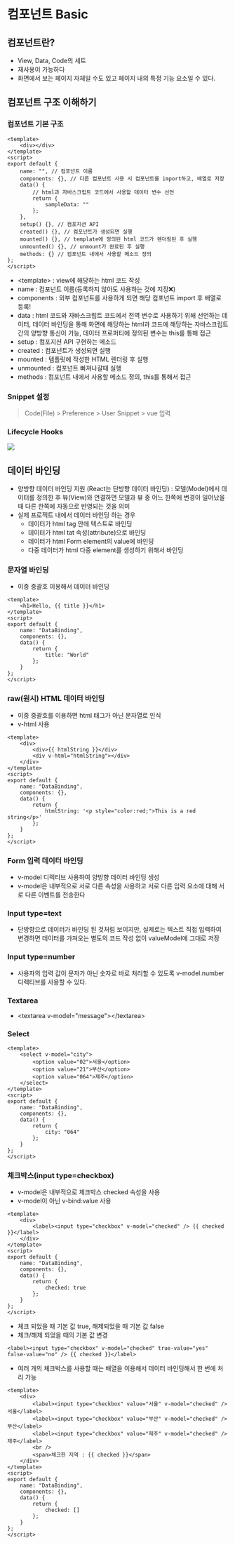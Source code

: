 # 컴포넌트 Basic

## 컴포넌트란?

-   View, Data, Code의 세트
-   재사용이 가능하다
-   화면에서 보는 페이지 자체일 수도 있고 페이지 내의 특정 기능 요소일 수 있다.

## 컴포넌트 구조 이해하기

### 컴포넌트 기본 구조

```vue
<template>
    <div></div>
</template>
<script>
export default {
    name: "", // 컴포넌트 이름
    components: {}, // 다른 컴포넌트 사용 시 컴포넌트를 import하고, 배열로 저장
    data() {
        // html과 자바스크립트 코드에서 사용할 데이터 변수 선언
        return {
            sampleData: ""
        };
    },
    setup() {}, // 컴포지션 API
    created() {}, // 컴포넌트가 생성되면 실행
    mounted() {}, // template에 정의된 html 코드가 렌더링된 후 실행
    unmounted() {}, // unmount가 완료된 후 실행
    methods: {} // 컴포넌트 내에서 사용할 메소드 정의
};
</script>
```

-   &lt;template&gt; : view에 해당하는 html 코드 작성
-   name : 컴포넌트 이름(등록하지 않아도 사용하는 것에 지장❌)
-   components : 외부 컴포넌트를 사용하게 되면 해당 컴포넌트 import 후 배열로 등록!
-   data : html 코드와 자바스크립트 코드에서 전역 변수로 사용하기 위해 선언하는 데이터, 데이터 바인딩을 통해 화면에 해당하는 html과 코드에 해당하는 자바스크립트 간의 양방향 통신이 가능, 데이터 프로퍼티에 정의된 변수는 this를 통해 접근
-   setup : 컴포지션 API 구현하는 메소드
-   created : 컴포넌트가 생성되면 실행
-   mounted : 템플릿에 작성한 HTML 렌더링 후 실행
-   unmounted : 컴포넌트 빠져나갈때 실행
-   methods : 컴포넌트 내에서 사용할 메소드 정의, this를 통해서 접근

### Snippet 설정

> Code(File) > Preference > User Snippet > vue 입력

### Lifecycle Hooks

<img src="imgs/lifecycle.png"></img>

## 데이터 바인딩

-   양방향 데이터 바인딩 지원 (React는 단방향 데이터 바인딩) : 모델(Model)에서 데이터를 정의한 후 뷰(View)와 연결하면 모델과 뷰 중 어느 한쪽에 변경이 일어났을 때 다른 한쪽에 자동으로 반영되는 것을 의미
-   실제 프로젝트 내에서 데이터 바인딩 하는 경우
    -   데이터가 html tag 안에 텍스트로 바인딩
    -   데이터가 html tat 속성(attribute)으로 바인딩
    -   데이터가 html Form element의 value에 바인딩
    -   다중 데이터가 html 다중 element를 생성하기 위해서 바인딩

### 문자열 바인딩

-   이중 중괄호 이용해서 데이터 바인딩

```vue
<template>
    <h1>Hello, {{ title }}</h1>
</template>
<script>
export default {
    name: "DataBinding",
    components: {},
    data() {
        return {
            title: "World"
        };
    }
};
</script>
```

### raw(원시) HTML 데이터 바인딩

-   이중 중괄호를 이용하면 html 태그가 아닌 문자열로 인식
-   v-html 사용

```vue
<template>
    <div>
        <div>{{ htmlString }}</div>
        <div v-html="htmlString"></div>
    </div>
</template>
<script>
export default {
    name: "DataBinding",
    components: {},
    data() {
        return {
            htmlString: '<p style="color:red;">This is a red string</p>'
        };
    }
};
</script>
```

### Form 입력 데이터 바인딩

-   v-model 디렉티브 사용하여 양방향 데이터 바인딩 생성
-   v-model은 내부적으로 서로 다른 속성을 사용하고 서로 다른 입력 요소에 대해 서로 다른 이벤트를 전송한다

### Input type=text

-   단방향으로 데이터가 바인딩 된 것처럼 보이지만, 실제로는 텍스트 직접 입력하여 변경하면 데이터를 가져오는 별도의 코드 작성 없이 valueModel에 그대로 저장

### Input type=number

-   사용자의 입력 값이 문자가 아닌 숫자로 바로 처리할 수 있도록 v-model.number 디렉티브를 사용할 수 있다.

### Textarea

-   &lt;textarea v-model="message"&gt;&lt;/textarea&gt;

### Select

```vue
<template>
    <select v-model="city">
        <option value="02">서울</option>
        <option value="21">부산</option>
        <option value="064">제주</option>
    </select>
</template>
<script>
export default {
    name: "DataBinding",
    components: {},
    data() {
        return {
            city: "064"
        };
    }
};
</script>
```

### 체크박스(input type=checkbox)

-   v-model은 내부적으로 체크박스 checked 속성을 사용
-   v-model이 아닌 v-bind:value 사용

```vue
<template>
    <div>
        <label><input type="checkbox" v-model="checked" /> {{ checked }}</label>
    </div>
</template>
<script>
export default {
    name: "DataBinding",
    components: {},
    data() {
        return {
            checked: true
        };
    }
};
</script>
```

-   체크 되었을 때 기본 값 true, 해제되었을 때 기본 값 false
-   체크/해제 되었을 때의 기본 값 변경

```vue
<label><input type="checkbox" v-model="checked" true-value="yes" false-value="no" /> {{ checked }}</label>
```

-   여러 개의 체크박스를 사용할 때는 배열을 이용해서 데이터 바인딩해서 한 번에 처리 가능

```vue
<template>
    <div>
        <label><input type="checkbox" value="서울" v-model="checked" /> 서울</label>
        <label><input type="checkbox" value="부산" v-model="checked" /> 부산</label>
        <label><input type="checkbox" value="제주" v-model="checked" /> 제주</label>
        <br />
        <span>체크한 지역 : {{ checked }}</span>
    </div>
</template>
<script>
export default {
    name: "DataBinding",
    components: {},
    data() {
        return {
            checked: []
        };
    }
};
</script>
```

